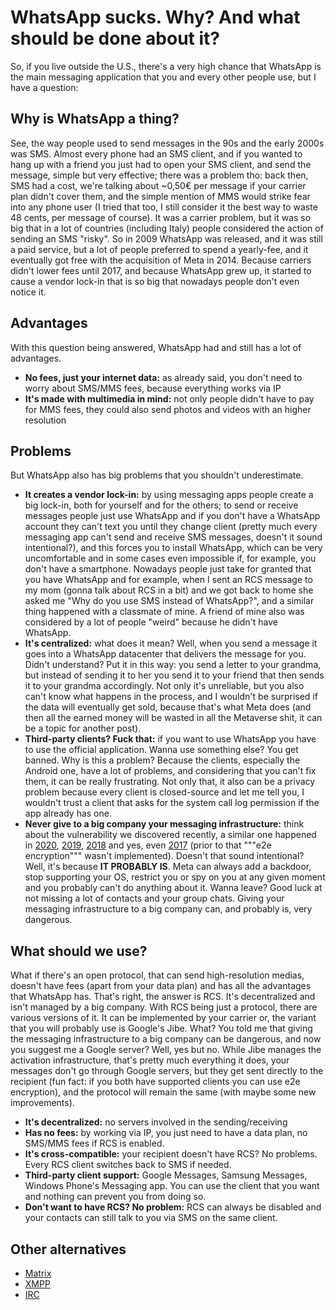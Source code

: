 # WhatsApp sucks. Why? And what should be done about it?
So, if you live outside the U.S., there's a very high chance that WhatsApp is the main messaging application that you and every other people use, but I have a question:

## Why is WhatsApp a thing?
See, the way people used to send messages in the 90s and the early 2000s was SMS. Almost every phone had an SMS client, and if you wanted to hang up with a friend you just had to open your SMS client, and send the message, simple but very effective; there was a problem tho: back then, SMS had a cost, we're talking about ~0,50€ per message if your carrier plan didn't cover them, and the simple mention of MMS would strike fear into any phone user (I tried that too, I still consider it the best way to waste 48 cents, per message of course).
It was a carrier problem, but it was so big that in a lot of countries (including Italy) people considered the action of sending an SMS "risky".
So in 2009 WhatsApp was released, and it was still a paid service, but a lot of people preferred to spend a yearly-fee, and it eventually got free with the acquisition of Meta in 2014.
Because carriers didn't lower fees until 2017, and because WhatsApp grew up, it started to cause a vendor lock-in that is so big that nowadays people don't even notice it.

## Advantages
With this question being answered, WhatsApp had and still has a lot of advantages.
- **No fees, just your internet data:** as already said, you don't need to worry about SMS/MMS fees, because everything works via IP
- **It's made with multimedia in mind:** not only people didn't have to pay for MMS fees, they could also send photos and videos with an higher resolution

## Problems
But WhatsApp also has big problems that you shouldn't underestimate.
- **It creates a vendor lock-in:** by using messaging apps people create a big lock-in, both for yourself and for the others; to send or receive messages people just use WhatsApp and if you don't have a WhatsApp account they can't text you until they change client (pretty much every messaging app can't send and receive SMS messages, doesn't it sound intentional?), and this forces you to install WhatsApp, which can be very uncomfortable and in some cases even impossible if, for example, you don't have a smartphone. Nowadays people just take for granted that you have WhatsApp and for example, when I sent an RCS message to my mom (gonna talk about RCS in a bit) and we got back to home she asked me "Why do you use SMS instead of WhatsApp?", and a similar thing happened with a classmate of mine. A friend of mine also was considered by a lot of people "weird" because he didn't have WhatsApp.
- **It's centralized:** what does it mean? Well, when you send a message it goes into a WhatsApp datacenter that delivers the message for you. Didn't understand? Put it in this way: you send a letter to your grandma, but instead of sending it to her you send it to your friend that then sends it to your grandma accordingly. Not only it's unreliable, but you also can't know what happens in the process, and I wouldn't be surprised if the data will eventually get sold, because that's what Meta does (and then all the earned money will be wasted in all the Metaverse shit, it can be a topic for another post).
- **Third-party clients? Fuck that:** if you want to use WhatsApp you have to use the official application. Wanna use something else? You get banned. Why is this a problem? Because the clients, especially the Android one, have a lot of problems, and considering that you can't fix them, it can be really frustrating. Not only that, it also can be a privacy problem because every client is closed-source and let me tell you, I wouldn't trust a client that asks for the system call log permission if the app already has one.
- **Never give to a big company your messaging infrastructure:** think about the vulnerability we discovered recently, a similar one happened in [2020](https://timesofindia.indiatimes.com/gadgets-news/whatsapp-reveals-six-security-issues-that-could-have-got-its-users-hacked/articleshow/77925426.cms), [2019](https://www.ft.com/content/4da1117e-756c-11e9-be7d-6d846537acab), [2018](https://www.cnbc.com/2018/10/10/whatsapp-bug-let-hackers-hijack-accounts-with-a-video-call-reports.html) and yes, even [2017](https://telegra.ph/whatsapp-backdoor-01-16) (prior to that """e2e encryption""" wasn't implemented). Doesn't that sound intentional? Well, it's because **IT PROBABLY IS**. Meta can always add a backdoor, stop supporting your OS, restrict you or spy on you at any given moment and you probably can't do anything about it. Wanna leave? Good luck at not missing a lot of contacts and your group chats. Giving your messaging infrastructure to a big company can, and probably is, very dangerous.

## What should we use?
What if there's an open protocol, that can send high-resolution medias, doesn't have fees (apart from your data plan) and has all the advantages that WhatsApp has. That's right, the answer is RCS.
It's decentralized and isn't managed by a big company. With RCS being just a protocol, there are various versions of it. It can be implemented by your carrier or, the variant that you will probably use is Google's Jibe. What? You told me that giving the messaging infrastructure to a big company can be dangerous, and now you suggest me a Google server? Well, yes but no. While Jibe manages the activation infrastructure, that's pretty much everything it does, your messages don't go through Google servers, but they get sent directly to the recipient (fun fact: if you both have supported clients you can use e2e encryption), and the protocol will remain the same (with maybe some new improvements).
- **It's decentralized:** no servers involved in the sending/receiving
- **Has no fees:** by working via IP, you just need to have a data plan, no SMS/MMS fees if RCS is enabled.
- **It's cross-compatible:** your recipient doesn't have RCS? No problems. Every RCS client switches back to SMS if needed.
- **Third-party client support:** Google Messages, Samsung Messages, Windows Phone's Messaging app. You can use the client that you want and nothing can prevent you from doing so.
- **Don't want to have RCS? No problem:** RCS can always be disabled and your contacts can still talk to you via SMS on the same client.

## Other alternatives
- [Matrix](https://matrix.org/)
- [XMPP](https://xmpp.org/)
- [IRC](https://en.wikipedia.org/wiki/Internet_Relay_Chat)